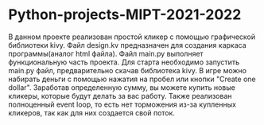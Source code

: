 # Python-projects-MIPT-2021-2022

В данном проекте реализован простой кликер с помощью графической библиотеки kivy. Файл design.kv предназначен для создания каркаса программы(аналог html файла). Файл main.py выполняет функциональную часть проекта. Для старта необходимо запустить main.py файл, предварительно скачав библиотека kivy. В игре можно набирать деньги с помощью нажатия на пробел или кнопки "Create one dollar". Заработав определенную сумму, вы можете купить новые кликеры, которые будут делать за вас работу. Также реализован полноценный event loop, то есть нет торможения из-за купленных кликеров, так как для них создается свой поток.